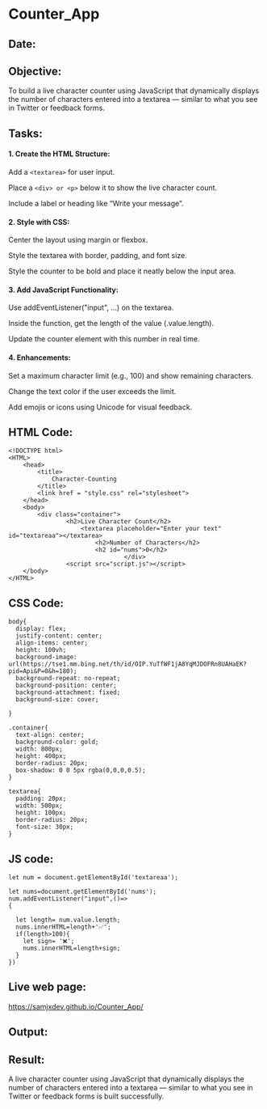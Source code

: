 # Counter_App
## Date:
## Objective:
To build a live character counter using JavaScript that dynamically displays the number of characters entered into a textarea — similar to what you see in Twitter or feedback forms.

## Tasks:

#### 1. Create the HTML Structure:
Add a ```<textarea>``` for user input.

Place a ```<div> or <p>``` below it to show the live character count.

Include a label or heading like “Write your message”.

#### 2. Style with CSS:
Center the layout using margin or flexbox.

Style the textarea with border, padding, and font size.

Style the counter to be bold and place it neatly below the input area.

#### 3. Add JavaScript Functionality:
Use addEventListener("input", ...) on the textarea.

Inside the function, get the length of the value (.value.length).

Update the counter element with this number in real time.

#### 4. Enhancements:
Set a maximum character limit (e.g., 100) and show remaining characters.

Change the text color if the user exceeds the limit.

Add emojis or icons using Unicode for visual feedback.
## HTML Code:
```
<!DOCTYPE html>
<HTML>
    <head>
        <title>
            Character-Counting
        </title>
        <link href = "style.css" rel="stylesheet">
    </head>
    <body>
        <div class="container">
                <h2>Live Character Count</h2>
                    <textarea placeholder="Enter your text" id="textareaa"></textarea>
                        <h2>Number of Characters</h2>
                        <h2 id="nums">0</h2>
                                </div>
                <script src="script.js"></script>
    </body>
</HTML>
```

## CSS Code:
```
body{
  display: flex;
  justify-content: center;
  align-items: center;
  height: 100vh;
  background-image: url(https://tse1.mm.bing.net/th/id/OIP.YuTfWF1jA8YqMJDOFRn8UAHaEK?pid=Api&P=0&h=180);
  background-repeat: no-repeat;
  background-position: center;
  background-attachment: fixed;
  background-size: cover;
  
}

.container{
  text-align: center;
  background-color: gold;
  width: 800px;
  height: 400px;
  border-radius: 20px;
  box-shadow: 0 0 5px rgba(0,0,0,0.5);
}

textarea{
  padding: 20px;
  width: 500px;
  height: 100px;
  border-radius: 20px;
  font-size: 30px;
}
```

## JS code:
```
let num = document.getElementById('textareaa');

let nums=document.getElementById('nums');
num.addEventListener("input",()=>
{

  let length= num.value.length;
  nums.innerHTML=length+'✅';  
  if(length>100){
    let sign= '❌';
    nums.innerHTML=length+sign;
  }
})
```
## Live web page:
https://samjxdev.github.io/Counter_App/

## Output:



## Result:
A live character counter using JavaScript that dynamically displays the number of characters entered into a textarea — similar to what you see in Twitter or feedback forms is built successfully.
